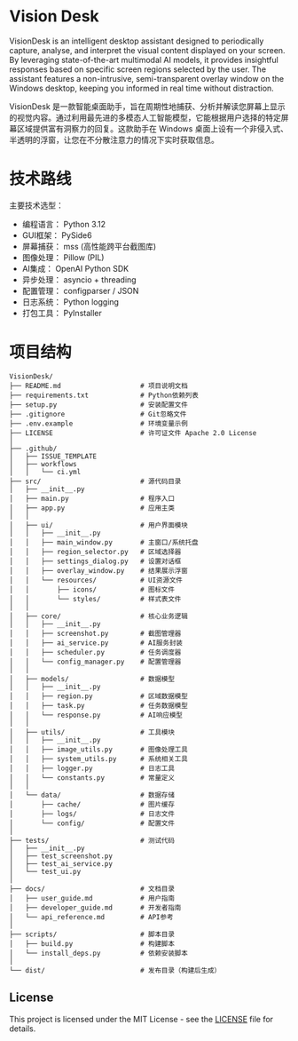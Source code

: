 # Vision Desk

VisionDesk is an intelligent desktop assistant designed to periodically capture, analyse, and interpret the visual content displayed on your screen. By leveraging state-of-the-art multimodal AI models, it provides insightful responses based on specific screen regions selected by the user. The assistant features a non-intrusive, semi-transparent overlay window on the Windows desktop, keeping you informed in real time without distraction.

VisionDesk 是一款智能桌面助手，旨在周期性地捕获、分析并解读您屏幕上显示的视觉内容。通过利用最先进的多模态人工智能模型，它能根据用户选择的特定屏幕区域提供富有洞察力的回复。这款助手在 Windows 桌面上设有一个非侵入式、半透明的浮窗，让您在不分散注意力的情况下实时获取信息。


# 技术路线

主要技术选型：
- 编程语言： Python 3.12
- GUI框架： PySide6
- 屏幕捕获： mss (高性能跨平台截图库)
- 图像处理： Pillow (PIL)
- AI集成： OpenAI Python SDK
- 异步处理： asyncio + threading
- 配置管理： configparser / JSON
- 日志系统： Python logging
- 打包工具： PyInstaller



# 项目结构
```
VisionDesk/
├── README.md                    # 项目说明文档
├── requirements.txt             # Python依赖列表
├── setup.py                     # 安装配置文件
├── .gitignore                   # Git忽略文件
├── .env.example                 # 环境变量示例
├── LICENSE                      # 许可证文件 Apache 2.0 License
│
├── .github/
│   ├── ISSUE_TEMPLATE
│   ├── workflows
│   │   └── ci.yml  
├── src/                         # 源代码目录
│   ├── __init__.py
│   ├── main.py                  # 程序入口
│   ├── app.py                   # 应用主类
│   │
│   ├── ui/                      # 用户界面模块
│   │   ├── __init__.py
│   │   ├── main_window.py       # 主窗口/系统托盘
│   │   ├── region_selector.py   # 区域选择器
│   │   ├── settings_dialog.py   # 设置对话框
│   │   ├── overlay_window.py    # 结果展示浮窗
│   │   └── resources/           # UI资源文件
│   │       ├── icons/           # 图标文件
│   │       └── styles/          # 样式表文件
│   │
│   ├── core/                    # 核心业务逻辑
│   │   ├── __init__.py
│   │   ├── screenshot.py        # 截图管理器
│   │   ├── ai_service.py        # AI服务封装
│   │   ├── scheduler.py         # 任务调度器
│   │   └── config_manager.py    # 配置管理器
│   │
│   ├── models/                  # 数据模型
│   │   ├── __init__.py
│   │   ├── region.py            # 区域数据模型
│   │   ├── task.py              # 任务数据模型
│   │   └── response.py          # AI响应模型
│   │
│   ├── utils/                   # 工具模块
│   │   ├── __init__.py
│   │   ├── image_utils.py       # 图像处理工具
│   │   ├── system_utils.py      # 系统相关工具
│   │   ├── logger.py            # 日志工具
│   │   └── constants.py         # 常量定义
│   │
│   └── data/                    # 数据存储
│       ├── cache/               # 图片缓存
│       ├── logs/                # 日志文件
│       └── config/              # 配置文件
│
├── tests/                       # 测试代码
│   ├── __init__.py
│   ├── test_screenshot.py
│   ├── test_ai_service.py
│   └── test_ui.py
│
├── docs/                        # 文档目录
│   ├── user_guide.md            # 用户指南
│   ├── developer_guide.md       # 开发者指南
│   └── api_reference.md         # API参考
│
├── scripts/                     # 脚本目录
│   ├── build.py                 # 构建脚本
│   └── install_deps.py          # 依赖安装脚本
│
└── dist/                        # 发布目录（构建后生成）
```

## License
This project is licensed under the MIT License - see the [LICENSE](LICENSE) file for details.